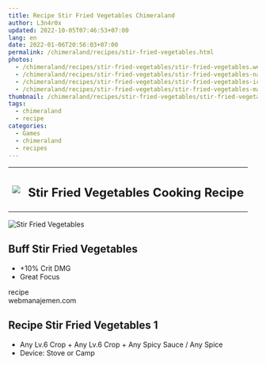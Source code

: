 ```yaml
---
title: Recipe Stir Fried Vegetables Chimeraland
author: L3n4r0x
updated: 2022-10-05T07:46:53+07:00
lang: en
date: 2022-01-06T20:56:03+07:00
permalink: /chimeraland/recipes/stir-fried-vegetables.html
photos:
  - /chimeraland/recipes/stir-fried-vegetables/stir-fried-vegetables.webp
  - /chimeraland/recipes/stir-fried-vegetables/stir-fried-vegetables-name.webp
  - /chimeraland/recipes/stir-fried-vegetables/stir-fried-vegetables-icon.webp
  - /chimeraland/recipes/stir-fried-vegetables/stir-fried-vegetables-material.webp
thumbnail: /chimeraland/recipes/stir-fried-vegetables/stir-fried-vegetables.webp
tags:
  - chimeraland
  - recipe
categories:
  - Games
  - chimeraland
  - recipes
---
```


<link
  rel="stylesheet"
  href="https://rawcdn.githack.com/dimaslanjaka/Web-Manajemen/870a349/css/bootstrap-5-3-0-alpha3-wrapper.css"
/>
<section id="bootstrap-wrapper">
  <div class="row mb-2">
    <div class="col-md-12 mb-2">
      <table class="table" id="post-info">
        <tbody>
          <tr>
            <td>
              <img
                class="d-inline-block me-2"
                src="/chimeraland/recipes/stir-fried-vegetables/stir-fried-vegetables-icon.webp"
                width="auto"
                height="auto"
              />
            </td>
            <td><h1 class="fs-5">Stir Fried Vegetables Cooking Recipe</h1></td>
          </tr>
        </tbody>
      </table>
    </div>
  </div>
  <div class="card mb-2 bg-dark text-light">
    <div class="row g-0">
      <div class="col-sm-4 position-relative mb-2">
        <img
          src="/chimeraland/recipes/stir-fried-vegetables/stir-fried-vegetables-material.webp"
          class="card-img fit-cover w-100 h-100"
          alt="Stir Fried Vegetables"
          data-fancybox="true"
        />
      </div>
      <div class="col-sm-8 mb-2">
        <div class="card-body">
          <h2 class="card-title fs-5">Buff Stir Fried Vegetables</h2>
          <div class="card-text">
            <ul>
              <li>+10% Crit DMG</li>
              <li>Great Focus</li>
            </ul>
          </div>
          <span class="badge rounded-pill">recipe</span>
        </div>
        <div class="card-footer text-end text-muted">webmanajemen.com</div>
      </div>
    </div>
  </div>
  <div class="row mb-2">
    <div class="col-12 col-lg-6 recipe-item mb-2">
      <div class="card bg-dark text-light">
        <div class="card-body">
          <h2 class="card-title fs-5">Recipe Stir Fried Vegetables 1</h2>
          <div class="card-text">
            <ul>
              <li>
                Any Lv.6 Crop<span> + </span>Any Lv.6 Crop<span> + </span>Any
                Spicy Sauce<span> / </span>Any Spice
              </li>
              <li>Device: Stove or Camp</li>
            </ul>
          </div>
        </div>
      </div>
    </div>
  </div>
</section>